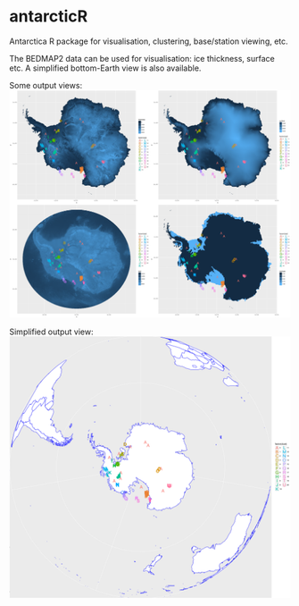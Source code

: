 # antarcticR
Antarctica R package for visualisation, clustering, base/station viewing, etc.

The BEDMAP2 data can be used for visualisation: ice thickness, surface etc.
A simplified bottom-Earth view is also available.

Some output views:
![alt text](https://github.com/LukeBatten/antarcticR/blob/master/img/antarcticRfeatures.png)

Simplified output view:
![alt text](https://github.com/LukeBatten/antarcticR/blob/master/img/simplified_view.png)
